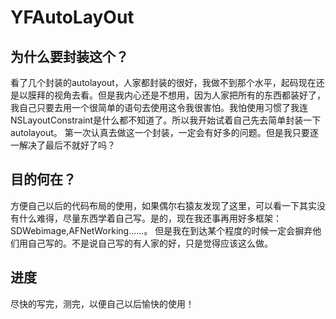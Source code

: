 # YFAutoLayOut
## 为什么要封装这个？
看了几个封装的autolayout，人家都封装的很好，我做不到那个水平，起码现在还是以膜拜的视角去看。但是我内心还是不想用，因为人家把所有的东西都装好了，
我自己只要去用一个很简单的语句去使用这令我很害怕。我怕使用习惯了我连NSLayoutConstraint是什么都不知道了。所以我开始试着自己先去简单封装一下autolayout。
第一次认真去做这一个封装，一定会有好多的问题。但是我只要逐一解决了最后不就好了吗？
## 目的何在？
方便自己以后的代码布局的使用，如果偶尔右猿友发现了这里，可以看一下其实没有什么难得，尽量东西学着自己写。是的，现在我还事再用好多框架：SDWebimage,AFNetWorking......。
但是我在到达某个程度的时候一定会摒弃他们用自己写的。不是说自己写的有人家的好，只是觉得应该这么做。
## 进度
尽快的写完，测完，以便自己以后愉快的使用！
